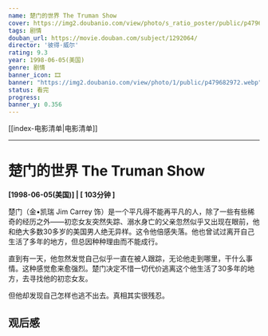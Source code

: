 ```yaml
---
name: 楚门的世界 The Truman Show
cover: https://img2.doubanio.com/view/photo/s_ratio_poster/public/p479682972.webp
tags: 剧情
douban_url: https://movie.douban.com/subject/1292064/
director: '彼得·威尔'
rating: 9.3
year: 1998-06-05(美国)
genre: 剧情
banner_icon: 🎞
banner: "https://img2.doubanio.com/view/photo/1/public/p479682972.webp"
status: 看完
progress: 
banner_y: 0.356
---
```


[[index-电影清单|电影清单]]

---

# 楚门的世界 The Truman Show

**[1998-06-05(美国)] | [ 103分钟 ]** 

楚门（金•凯瑞 Jim Carrey 饰）是一个平凡得不能再平凡的人，除了一些有些稀奇的经历之外——初恋女友突然失踪、溺水身亡的父亲忽然似乎又出现在眼前，他和绝大多数30多岁的美国男人绝无异样。这令他倍感失落。他也曾试过离开自己生活了多年的地方，但总因种种理由而不能成行。

直到有一天，他忽然发觉自己似乎一直在被人跟踪，无论他走到哪里，干什么事情。这种感觉愈来愈强烈。楚门决定不惜一切代价逃离这个他生活了30多年的地方，去寻找他的初恋女友。

但他却发现自己怎样也逃不出去。真相其实很残忍。

## 观后感

